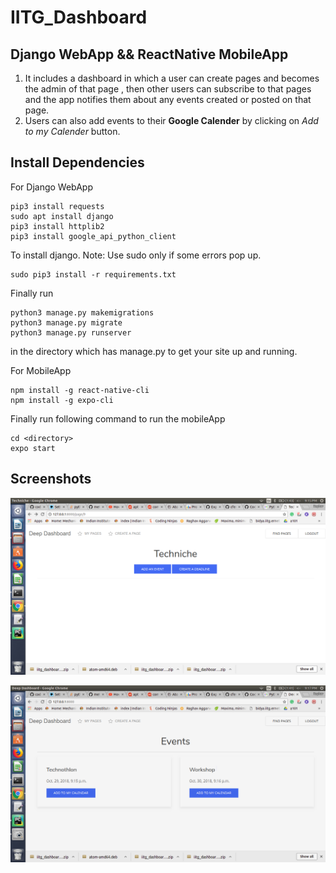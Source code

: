 # IITG_Dashboard

## Django WebApp && ReactNative MobileApp

1. It includes a dashboard in which a user can create pages and becomes the admin of that page , then other users can subscribe to 
that pages and the app notifies them about any events created or posted on that page.
2. Users can also add events to their **Google Calender** by clicking on *Add to my Calender* button.


## Install Dependencies

For Django WebApp

```
pip3 install requests
sudo apt install django
pip3 install httplib2
pip3 install google_api_python_client
```



To install django.
Note: Use sudo only if some errors pop up.

```
sudo pip3 install -r requirements.txt
```

Finally run

```
python3 manage.py makemigrations
python3 manage.py migrate
python3 manage.py runserver
```

in the directory which has manage.py to get your site up and running.

For MobileApp

```
npm install -g react-native-cli
npm install -g expo-cli
```
Finally run following command to run the mobileApp

```
cd <directory>
expo start
```
## Screenshots

![Screenshot 1](https://github.com/codervivek/iitg_dashboard/blob/master/1.png "Create Event")


![Screenshot 2](https://github.com/codervivek/iitg_dashboard/blob/master/2.png "Dashboard")



